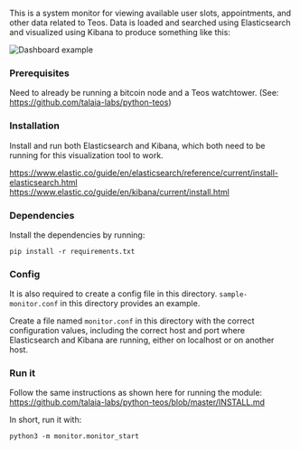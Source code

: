 This is a system monitor for viewing available user slots, appointments, and other data related to Teos. Data is loaded and searched using Elasticsearch and visualized using Kibana to produce something like this:

![Dashboard example](https://ibb.co/ypBtfdM)

### Prerequisites

Need to already be running a bitcoin node and a Teos watchtower. (See: https://github.com/talaia-labs/python-teos)

### Installation

Install and run both Elasticsearch and Kibana, which both need to be running for this visualization tool to work. 

https://www.elastic.co/guide/en/elasticsearch/reference/current/install-elasticsearch.html
https://www.elastic.co/guide/en/kibana/current/install.html

### Dependencies

Install the dependencies by running:

```pip install -r requirements.txt```

### Config 

It is also required to create a config file in this directory. `sample-monitor.conf` in this directory provides an example.

Create a file named `monitor.conf` in this directory with the correct configuration values, including the correct host and port where Elasticsearch and Kibana are running, either on localhost or on another host.

### Run it

Follow the same instructions as shown here for running the module: https://github.com/talaia-labs/python-teos/blob/master/INSTALL.md

In short, run it with:

```python3 -m monitor.monitor_start```
